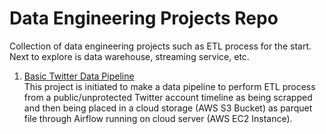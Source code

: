 # Data Engineering Projects Repo
Collection of data engineering projects such as ETL process for the start. Next to explore is data warehouse, streaming service, etc. 

1. [Basic Twitter Data Pipeline](https://github.com/docksgit/dataeng/tree/main/twitter_data_pipeline_airflow) \
This project is initiated to make a data pipeline to perform ETL process from a public/unprotected Twitter account timeline as being scrapped and then being placed in a cloud storage (AWS S3 Bucket) as parquet file through Airflow running on cloud server (AWS EC2 Instance).
